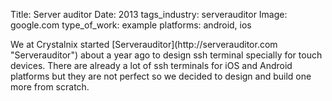 Title: Server auditor
Date: 2013
tags_industry: serverauditor
Image: google.com
type_of_work: example
platforms: android, ios

<div>We at Crystalnix started [Serverauditor](http://serverauditor.com "Serverauditor") about a year ago to design ssh terminal specially for touch devices. There are already a lot of ssh terminals for iOS and Android platforms but they are not perfect so we decided to design and build one more from scratch.</div>
